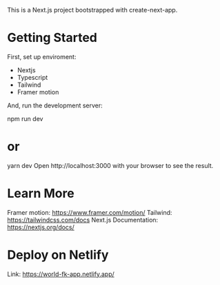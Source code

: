 This is a Next.js project bootstrapped with create-next-app.

# Getting Started
First, set up enviroment:

- Nextjs
- Typescript
- Tailwind
- Framer motion

And, run the development server:

npm run dev
# or
yarn dev
Open http://localhost:3000 with your browser to see the result.


# Learn More

Framer motion: https://www.framer.com/motion/
Tailwind: https://tailwindcss.com/docs
Next.js Documentation: https://nextjs.org/docs/

# Deploy on Netlify

Link: https://world-fk-app.netlify.app/
